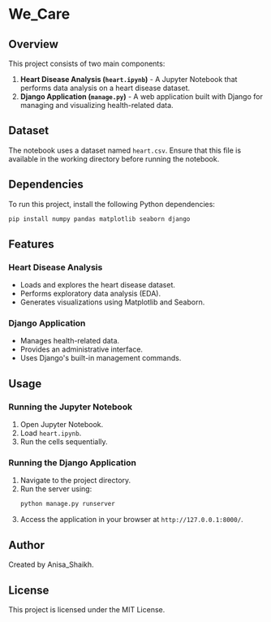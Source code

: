 # We_Care


## Overview
This project consists of two main components:
1. **Heart Disease Analysis (`heart.ipynb`)** - A Jupyter Notebook that performs data analysis on a heart disease dataset.
2. **Django Application (`manage.py`)** - A web application built with Django for managing and visualizing health-related data.

## Dataset
The notebook uses a dataset named `heart.csv`. Ensure that this file is available in the working directory before running the notebook.

## Dependencies
To run this project, install the following Python dependencies:

```bash
pip install numpy pandas matplotlib seaborn django
```

## Features
### Heart Disease Analysis
- Loads and explores the heart disease dataset.
- Performs exploratory data analysis (EDA).
- Generates visualizations using Matplotlib and Seaborn.

### Django Application
- Manages health-related data.
- Provides an administrative interface.
- Uses Django's built-in management commands.

## Usage
### Running the Jupyter Notebook
1. Open Jupyter Notebook.
2. Load `heart.ipynb`.
3. Run the cells sequentially.

### Running the Django Application
1. Navigate to the project directory.
2. Run the server using:
   ```bash
   python manage.py runserver
   ```
3. Access the application in your browser at `http://127.0.0.1:8000/`.

## Author
Created by Anisa_Shaikh.

## License
This project is licensed under the MIT License.


